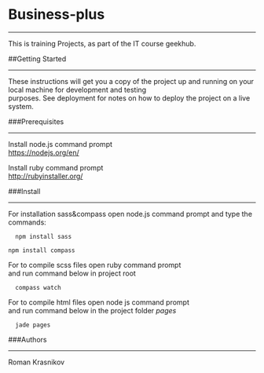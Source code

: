 # Business-plus
***
  
This is training Projects, as part of the IT course geekhub.

##Getting Started
***

These instructions will get you a copy of the project up and running on your local machine for development and   testing   
purposes. See deployment for notes on how to deploy the project on a live system.
 
###Prerequisites
***

Install node.js command prompt  
https://nodejs.org/en/

Install ruby command prompt  
http://rubyinstaller.org/

###Install
***    

For installation sass&compass open node.js command prompt and type the commands: 
 
``  
npm install sass 
``

``
npm install compass 
``

For to compile scss files open ruby command prompt  
and run command below in project root 
 
``  
compass watch  
``  
  
For to compile html files open node js command prompt  
and run command below in the project folder *pages*

``  
jade pages  
``  

###Authors  
***  
  
Roman Krasnikov
